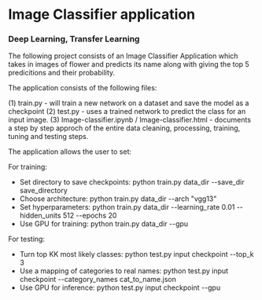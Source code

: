 # Image Classifier application

### Deep Learning, Transfer Learning

The following project consists of an Image Classifier Application which takes in images of flower and predicts its name along with giving the top 5 predicitions and their probability. 

The application consists of the following files:

(1) train.py - will train a new network on a dataset and save the model as a checkpoint
(2) test.py -  uses a trained network to predict the class for an input image. 
(3) Image-classifier.ipynb / Image-classifier.html - documents a step by step approch of the entire data cleaning, processing, training, tuning and testing steps. 

The application allows the user to set:

For training:
- Set directory to save checkpoints: python train.py data_dir --save_dir save_directory
- Choose architecture: python train.py data_dir --arch "vgg13"
- Set hyperparameters: python train.py data_dir --learning_rate 0.01 --hidden_units 512 --epochs 20
- Use GPU for training: python train.py data_dir --gpu

For testing:
- Turn top KK most likely classes: python test.py input checkpoint --top_k 3
- Use a mapping of categories to real names: python test.py input checkpoint --category_names cat_to_name.json
- Use GPU for inference: python test.py input checkpoint --gpu

